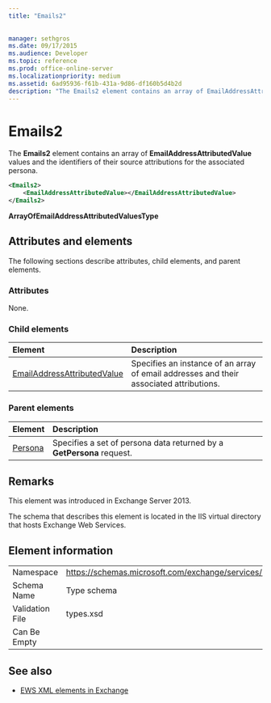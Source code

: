 ```yaml
---
title: "Emails2"
 
 
manager: sethgros
ms.date: 09/17/2015
ms.audience: Developer
ms.topic: reference
ms.prod: office-online-server
ms.localizationpriority: medium
ms.assetid: 6ad95936-f61b-431a-9d86-df160b5d4b2d
description: "The Emails2 element contains an array of EmailAddressAttributedValue values and the identifiers of their source attributions for the associated persona."
---
```


# Emails2

The **Emails2** element contains an array of **EmailAddressAttributedValue** values and the identifiers of their source attributions for the associated persona. 
  
```XML
<Emails2>
    <EmailAddressAttributedValue></EmailAddressAttributedValue>
</Emails2>
```

 **ArrayOfEmailAddressAttributedValuesType**
## Attributes and elements

The following sections describe attributes, child elements, and parent elements.
  
### Attributes

None.
  
### Child elements

|**Element**|**Description**|
|:-----|:-----|
|[EmailAddressAttributedValue](emailaddressattributedvalue.md) <br/> |Specifies an instance of an array of email addresses and their associated attributions.  <br/> |
   
### Parent elements

|**Element**|**Description**|
|:-----|:-----|
|[Persona](persona.md) <br/> |Specifies a set of persona data returned by a **GetPersona** request.  <br/> |
   
## Remarks

This element was introduced in Exchange Server 2013.
  
The schema that describes this element is located in the IIS virtual directory that hosts Exchange Web Services.
  
## Element information

|||
|:-----|:-----|
|Namespace  <br/> |https://schemas.microsoft.com/exchange/services/2006/types  <br/> |
|Schema Name  <br/> |Type schema  <br/> |
|Validation File  <br/> |types.xsd  <br/> |
|Can Be Empty  <br/> ||
   
## See also



- [EWS XML elements in Exchange](ews-xml-elements-in-exchange.md)

